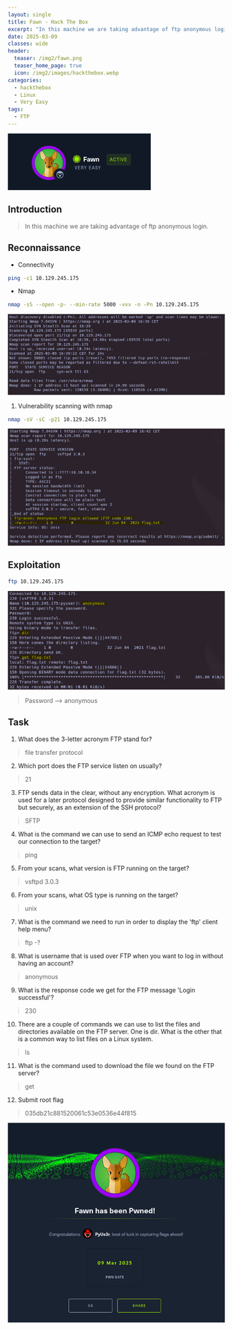 ```yaml
---
layout: single
title: Fawn - Hack The Box
excerpt: "In this machine we are taking advantage of ftp anonymous login."
date: 2025-03-09
classes: wide
header:
  teaser: /img2/fawn.png
  teaser_home_page: true
  icon: /img2/images/hackthebox.webp
categories:
  - hackthebox
  - Linux
  - Very Easy
tags:
  - FTP
---
```


![](/img2/Pasted%20image%2020250309163746.png)

## Introduction

> In this machine we are taking advantage of ftp anonymous login.

## Reconnaissance

- Connectivity 

```bash
ping -c1 10.129.245.175
```

- Nmap 

```bash
nmap -sS --open -p- --min-rate 5000 -vvv -n -Pn 10.129.245.175
```

![](/img2/Pasted%20image%2020250309164010.png)

1. Vulnerability scanning with nmap

```bash
nmap -sV -sC -p21 10.129.245.175
```

![](/img2/Pasted%20image%2020250309164400.png)

## Exploitation

```bash
ftp 10.129.245.175
```

![](/img2/Pasted%20image%2020250309164650.png)
> Password --> anonymous

## Task

1. What does the 3-letter acronym FTP stand for?
> file transfer protocol

2.  Which port does the FTP service listen on usually?
> 21

3. FTP sends data in the clear, without any encryption. What acronym is used for a later protocol designed to provide similar functionality to FTP but securely, as an extension of the SSH protocol?
> SFTP

4. What is the command we can use to send an ICMP echo request to test our connection to the target?
> ping

5. From your scans, what version is FTP running on the target?
> vsftpd 3.0.3

6. From your scans, what OS type is running on the target?
> unix

7. What is the command we need to run in order to display the 'ftp' client help menu?
> ftp -?
 
8. What is username that is used over FTP when you want to log in without having an account?
> anonymous

9. What is the response code we get for the FTP message 'Login successful'?
> 230

10. There are a couple of commands we can use to list the files and directories available on the FTP server. One is dir. What is the other that is a common way to list files on a Linux system.
> ls

11. What is the command used to download the file we found on the FTP server?
> get

12. Submit root flag
> 035db21c881520061c53e0536e44f815

![](/img2/Pasted%20image%2020250309165718.png)
